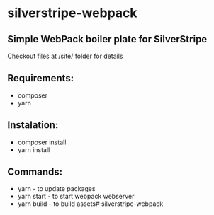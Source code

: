 # silverstripe-webpack

## Simple WebPack boiler plate for SilverStripe

Checkout files at /site/ folder for details

## Requirements:

+ composer
+ yarn

## Instalation:

+ composer install
+ yarn install

## Commands:

+ yarn - to update packages
+ yarn start - to start webpack webserver
+ yarn build - to build assets# silverstripe-webpack

